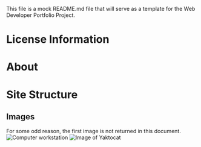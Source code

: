 This file is a mock README.md file that will serve as a template for the Web Developer Portfolio Project.

# License Information

# About

# Site Structure

## Images
For some odd reason, the first image is not returned in this document.
![Computer workstation](https://1drv.ms/i/c/906c946f37fee18d/IQSixBjEw4clS782_bpdJmBJAX4B4lapglGgOAoWS4ud3J0?width=660)
![Image of Yaktocat](https://octodex.github.com/images/yaktocat.png)
